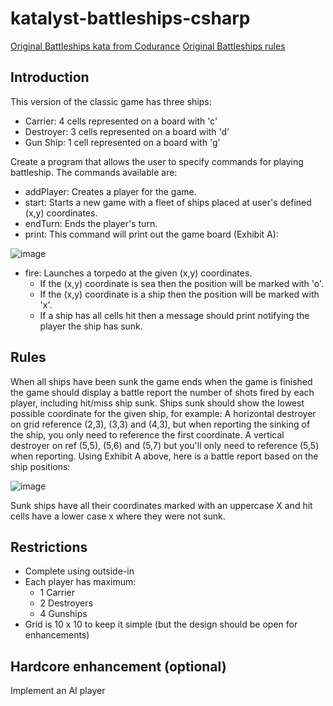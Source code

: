 # katalyst-battleships-csharp
[Original Battleships kata from Codurance](https://www.codurance.com/katas/battleships)
[Original Battleships rules](https://hasbro.com/common/instruct/battleship.pdf)

##  Introduction
This version of the classic game has three ships:

- Carrier: 4 cells  represented on a board with 'c'
- Destroyer: 3 cells  represented on a board with 'd'
- Gun Ship: 1 cell  represented on a board with 'g'

Create a program that allows the user to specify commands for playing battleship. The commands available are:

- addPlayer: Creates a player for the game.
- start: Starts a new game with a fleet of ships placed at user's defined (x,y) coordinates.
- endTurn: Ends the player's turn.
- print: This command will print out the game board (Exhibit A):

![image](https://github.com/felixeu31/katalyst-battleships-csharp/assets/22452588/88b9e3b1-760a-4d8c-ac61-6a0c9639adc9)

- fire: Launches a torpedo at the given (x,y) coordinates.
  - If the (x,y) coordinate is sea then the position will be marked with 'o'.
  - If the (x,y) coordinate is a ship then the position will be marked with 'x'.
  - If a ship has all cells hit then a message should print notifying the player the ship has sunk.


## Rules
When all ships have been sunk the game ends
when the game is finished the game should display a battle report the number of shots fired by each player, including hit/miss ship sunk.
Ships sunk should show the lowest possible coordinate for the given ship, for example:
A horizontal destroyer on grid reference (2,3), (3,3) and (4,3), but when reporting the sinking of the ship, you only need to reference the first coordinate.
A vertical destroyer on ref (5,5), (5,6) and (5,7) but you'll only need to reference (5,5) when reporting.
Using Exhibit A above, here is a battle report based on the ship positions:

![image](https://github.com/felixeu31/katalyst-battleships-csharp/assets/22452588/86dc3d67-8d89-47b5-b419-fa220150bf08)

Sunk ships have all their coordinates marked with an uppercase X and hit cells have a lower case x where they were not sunk.

## Restrictions
- Complete using outside-in
- Each player has maximum:
  - 1 Carrier
  - 2 Destroyers
  - 4 Gunships
- Grid is 10 x 10 to keep it simple (but the design should be open for enhancements)

## Hardcore enhancement (optional)
Implement an AI player


